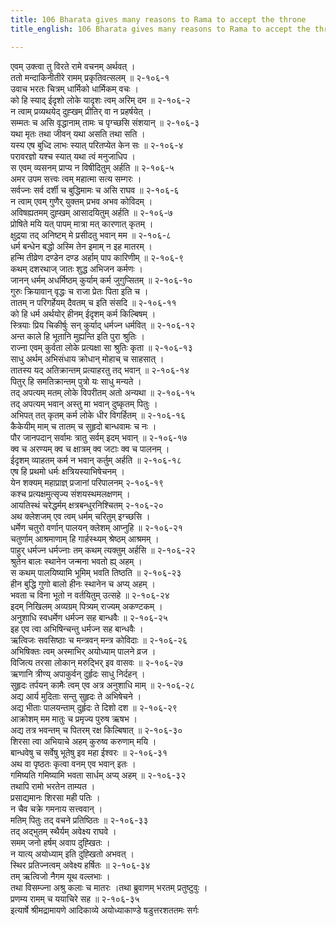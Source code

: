 ```yaml
---
title: 106 Bharata gives many reasons to Rama to accept the throne
title_english: 106 Bharata gives many reasons to Rama to accept the throne

---
```


<div class="audioEmbed"  caption="श्रीराम-हरिसीताराममूर्ति-घनपाठिभ्यां वचनम्" src="https://archive.org/download/Ramayana-recitation-Sriram-harisItArAmamUrti-Ghanapaati-v2/Kanda_2/Kanda_2_AYK-106-Raajya_Sweekaarardham_Punaryaachana.mp3"></div>

एवम् उक्त्वा तु विरते रामे वचनम् अर्थवत् ।  
ततो मन्दाकिनीतीरे रामम् प्रकृतिवत्सलम् ॥ २-१०६-१  
उवाच भरतः चित्रम् धार्मिको धार्मिकम् वचः ।  
को हि स्याद् ईदृशो लोके यादृशः त्वम् अरिम् दम ॥ २-१०६-२  
न त्वाम् प्रव्यथयेद् दुह्खम् प्रीतिर् वा न प्रहर्षयेत् ।  
सम्मतः च असि वृद्धानाम् तामः च पृग्च्छसि संशयान् ॥ २-१०६-३  
यथा मृतः तथा जीवन् यथा असति तथा सति ।  
यस्य एष बुध्दि लाभः स्यात् परितप्येत केन सः ॥ २-१०६-४  
परावरज्ञो यश्च स्यात् यथा त्वं मनुजाधिप ।  
स एवम् व्यसनम् प्राप्य न विषीदितुम् अर्हति ॥ २-१०६-५  
अमर उपम सत्त्वः त्वम् महात्मा सत्य सम्गरः ।  
सर्वज्नः सर्व दर्शी च बुद्धिमामः च असि राघव ॥ २-१०६-६  
न त्वाम् एवम् गुणैर् युक्तम् प्रभव अभव कोविदम् ।  
अविषह्यतमम् दुह्खम् आसादयितुम् अर्हति ॥ २-१०६-७  
प्रोषिते मयि यत् पापम् मात्रा मत् कारणात् कृतम् ।  
क्षुद्रया तद् अनिष्टम् मे प्रसीदतु भवान् मम ॥ २-१०६-८  
धर्म बन्धेन बद्धो अस्मि तेन इमाम् न इह मातरम् ।  
हन्मि तीव्रेण दण्डेन दण्ड अर्हाम् पाप कारिणीम् ॥ २-१०६-९  
कथम् दशरथाज् जातः शुद्ध अभिजन कर्मणः ।  
जानन् धर्मम् अधर्मिष्ठम् कुर्याम् कर्म जुगुप्सितम् ॥ २-१०६-१०  
गुरुः क्रियावान् वृद्धः च राजा प्रेतः पिता इति च ।  
तातम् न परिगर्हेयम् दैवतम् च इति संसदि ॥ २-१०६-११  
को हि धर्म अर्थयोर् हीनम् ईदृशम् कर्म किल्बिषम् ।  
स्त्रियाः प्रिय चिकीर्षुः सन् कुर्याद् धर्मज्न धर्मवित् ॥ २-१०६-१२  
अन्त काले हि भूतानि मुह्यन्ति इति पुरा श्रुतिः ।  
राज्ना एवम् कुर्वता लोके प्रत्यक्षा सा श्रुतिः कृता ॥ २-१०६-१३  
साधु अर्थम् अभिसंधाय क्रोधान् मोहाच् च साहसात् ।  
तातस्य यद् अतिक्रान्तम् प्रत्याहरतु तद् भवान् ॥ २-१०६-१४  
पितुर् हि समतिक्रान्तम् पुत्रो यः साधु मन्यते ।  
तद् अपत्यम् मतम् लोके विपरीतम् अतो अन्यथा ॥ २-१०६-१५  
तद् अपत्यम् भवान् अस्तु मा भवान् दुष्कृतम् पितुः ।  
अभिपत् तत् कृतम् कर्म लोके धीर विगर्हितम् ॥ २-१०६-१६  
कैकेयीम् माम् च तातम् च सुहृदो बान्धवामः च नः ।  
पौर जानपदान् सर्वामः त्रातु सर्वम् इदम् भवान् ॥ २-१०६-१७  
क्व च अरण्यम् क्व च क्षात्रम् क्व जटाः क्व च पालनम् ।  
ईदृशम् व्याहतम् कर्म न भवान् कर्तुम् अर्हति ॥ २-१०६-१८  
एष हि प्रथमो धर्मः क्षत्रियस्याभिषेचनम् ।  
येन शक्यम् महाप्राज्ञ् प्रजानां परिपालनम् २-१०६-१९  
कश्च प्रत्यक्षमुत्सृज्य संशयस्थमलक्षणम् ।  
आयतिस्थं चरेद्धर्मम् क्षत्रबन्धुरनिश्चितम् २-१०६-२०  
अथ क्लेशजम् एव त्वम् धर्मम् चरितुम् इग्च्छसि ।  
धर्मेण चतुरो वर्णान् पालयन् क्लेशम् आप्नुहि ॥ २-१०६-२१  
चतुर्णाम् आश्रमाणाम् हि गार्हस्थ्यम् श्रेष्ठम् आश्रमम् ।  
पाहुर् धर्मज्न धर्मज्नाः तम् कथम् त्यक्तुम् अर्हसि ॥ २-१०६-२२  
श्रुतेन बालः स्थानेन जन्मना भवतो ह्य् अहम् ।  
स कथम् पालयिष्यामि भूमिम् भवति तिष्ठति ॥ २-१०६-२३  
हीन बुद्धि गुणो बालो हीनः स्थानेन च अप्य् अहम् ।  
भवता च विना भूतो न वर्तयितुम् उत्सहे ॥ २-१०६-२४  
इदम् निखिलम् अव्यग्रम् पित्र्यम् राज्यम् अकण्टकम् ।  
अनुशाधि स्वधर्मेण धर्मज्न सह बान्धवैः ॥ २-१०६-२५  
इह एव त्वा अभिषिन्चन्तु धर्मज्न सह बान्धवैः ।  
ऋत्विजः सवसिष्ठाः च मन्त्रवन् मन्त्र कोविदाः ॥ २-१०६-२६  
अभिषिक्तः त्वम् अस्माभिर् अयोध्याम् पालने व्रज ।  
विजित्य तरसा लोकान् मरुद्भिर् इव वासवः ॥ २-१०६-२७  
ऋणानि त्रीण्य् अपाकुर्वन् दुर्हृदः साधु निर्दहन् ।  
सुहृदः तर्पयन् कामैः त्वम् एव अत्र अनुशाधि माम् ॥ २-१०६-२८  
अद्य आर्य मुदिताः सन्तु सुहृदः ते अभिषेचने ।  
अद्य भीताः पालयन्ताम् दुर्हृदः ते दिशो दश ॥ २-१०६-२९  
आक्रोशम् मम मातुः च प्रमृज्य पुरुष ऋषभ ।  
अद्य तत्र भवन्तम् च पितरम् रक्ष किल्बिषात् ॥ २-१०६-३०  
शिरसा त्वा अभियाचे अहम् कुरुष्व करुणाम् मयि ।  
बान्धवेषु च सर्वेषु भूतेषु इव महा ईश्वरः ॥ २-१०६-३१  
अथ वा पृष्ठतः कृत्वा वनम् एव भवान् इतः ।  
गमिष्यति गमिष्यामि भवता सार्धम् अप्य् अहम् ॥ २-१०६-३२  
तथापि रामो भरतेन ताम्यत ।  
प्रसाद्यमानः शिरसा मही पतिः ।  
न चैव चक्रे गमनाय सत्त्ववान् ।  
मतिम् पितुः तद् वचने प्रतिष्ठितः ॥ २-१०६-३३  
तद् अद्भुतम् स्थैर्यम् अवेक्ष्य राघवे ।  
समम् जनो हर्षम् अवाप दुह्खितः ।  
न यात्य् अयोध्याम् इति दुह्खितो अभवत् ।  
स्थिर प्रतिज्नत्वम् अवेक्ष्य हर्षितः ॥ २-१०६-३४  
तम् ऋत्विजो नैगम यूथ वल्लभाः ।  
तथा विसम्ज्ना अश्रु कलाः च मातरः ।तथा ब्रुवाणम् भरतम् प्रतुष्टुवुः ।  
प्रणम्य रामम् च ययाचिरे सह ॥ २-१०६-३५  
इत्यार्षे श्रीमद्रामायणे आदिकाव्ये अयोध्याकाण्डे षडुत्तरशततमः सर्गः